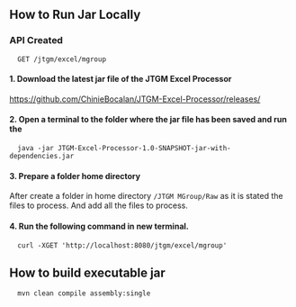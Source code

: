 
## How to Run Jar Locally

### API Created

```http
  GET /jtgm/excel/mgroup
```

#### 1. Download the latest jar file of the JTGM Excel Processor
https://github.com/ChinieBocalan/JTGM-Excel-Processor/releases/

#### 2. Open a terminal to the folder where the jar file has been saved and run the
```http
  java -jar JTGM-Excel-Processor-1.0-SNAPSHOT-jar-with-dependencies.jar
```

#### 3. Prepare a folder home directory
After create a folder in home directory `/JTGM MGroup/Raw` as it is stated the files to process. And add all the files to process.

#### 4. Run the following command in new terminal.
```http
  curl -XGET 'http://localhost:8080/jtgm/excel/mgroup'
```


## How to build executable jar

```
  mvn clean compile assembly:single
```


